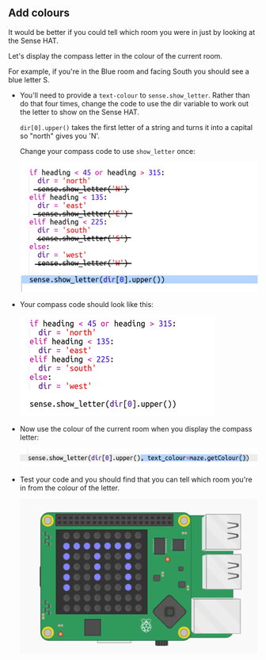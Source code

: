 ## Add colours

It would be better if you could tell which room you were in just by looking at the Sense HAT.

Let's display the compass letter in the colour of the current room.

For example, if you're in the Blue room and facing South you should see a blue letter S.

+ You'll need to provide a `text-colour` to `sense.show_letter`. Rather than do that four times, change the code to use the dir variable to work out the letter to show on the Sense HAT.
    
    `dir[0].upper()` takes the first letter of a string and turns it into a capital so "north" gives you 'N'.
    
    Change your compass code to use `show_letter` once:
    
    ![скриншот](images/compass-upper.png)

+ Your compass code should look like this:
    
    ![скриншот](images/compass-upper-done.png)

+ Now use the colour of the current room when you display the compass letter:
    
    ![скриншот](images/compass-colour.png)

+ Test your code and you should find that you can tell which room you're in from the colour of the letter.
    
    ![screenshot](images/compass-colour-east.png)